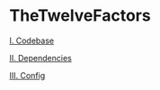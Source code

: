 # TheTwelveFactors

[I. Codebase](TheTwelveFactors%20811839e1f1a4427bb08186243e5dbce8/I%20Codebase%202b059202958543419888e3e678b44fc5.md)

[II. Dependencies](TheTwelveFactors%20811839e1f1a4427bb08186243e5dbce8/II%20Dependencies%2051ed07fe144d4619b2597e06ca3bf96e.md)

[III. Config](TheTwelveFactors%20811839e1f1a4427bb08186243e5dbce8/III%20Config%205b5606111aee443b801e040561320667.md)